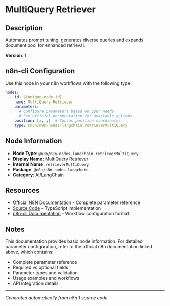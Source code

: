 # MultiQuery Retriever

## Description

Automates prompt tuning, generates diverse queries and expands document pool for enhanced retrieval.

**Version**: 1

## n8n-cli Configuration

Use this node in your n8n workflows with the following type:

```yaml
nodes:
  - id: ${unique-node-id}
    name: MultiQuery Retriever
    parameters:
      # Configure parameters based on your needs
      # See official documentation for available options
    position: [x, y]  # Canvas position coordinates
    type: @n8n/n8n-nodes-langchain.retrieverMultiQuery
```

## Node Information

- **Node Type**: `@n8n/n8n-nodes-langchain.retrieverMultiQuery`
- **Display Name**: MultiQuery Retriever
- **Internal Name**: `retrieverMultiQuery`
- **Package**: `@n8n/n8n-nodes-langchain`
- **Category**: AI/LangChain

## Resources

- [Official N8N Documentation](https://docs.n8n.io/integrations/builtin/cluster-nodes/root-nodes/n8n-nodes-langchain.retrievermultiquery/) - Complete parameter reference
- [Source Code](https://github.com/n8n-io/n8n/blob/master/packages/@n8n/nodes-langchain/nodes/retrievers/RetrieverMultiQuery/RetrieverMultiQuery.node.ts) - TypeScript implementation
- [n8n-cli Documentation](https://github.com/edenreich/n8n-cli) - Workflow configuration format

## Notes

This documentation provides basic node information. For detailed parameter configuration, 
refer to the official n8n documentation linked above, which contains:

- Complete parameter reference
- Required vs optional fields
- Parameter types and validation
- Usage examples and workflows
- API integration details

---
*Generated automatically from n8n 1 source code*

